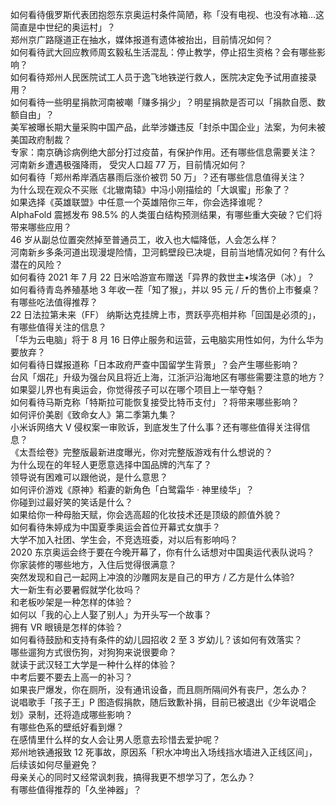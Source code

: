 如何看待俄罗斯代表团抱怨东京奥运村条件简陋，称「没有电视、也没有冰箱…这简直是中世纪的奥运村」？  
郑州京广路隧道正在抽水，媒体报道有遗体被抬出，目前情况如何？  
如何看待武大回应教师周玄毅私生活混乱：停止教学，停止招生资格？会有哪些影响？  
如何看待郑州人民医院试工人员于逸飞地铁逆行救人，医院决定免予试用直接录用？  
如何看待一些明星捐款河南被嘲「赚多捐少」？明星捐款是否可以「捐款自愿、数额自由」？  
美军被曝长期大量采购中国产品，此举涉嫌违反「封杀中国企业」法案，为何未被美国政府制裁？  
专家：南京确诊病例绝大部分打过疫苗，有保护作用。还有哪些信息需要关注？  
河南新乡遭遇极强降雨， 受灾人口超 77 万，目前情况如何？  
如何看待「郑州希岸酒店暴雨后涨价被罚 50 万」？还有哪些信息值得关注？  
为什么现在观众不买账《北辙南辕》中冯小刚描绘的「大飒蜜」形象了？  
如果选择《英雄联盟》中任意一个英雄陪你三年，你会选择谁呢？  
AlphaFold 震撼发布 98.5% 的人类蛋白结构预测结果，有哪些重大突破？它们将带来哪些应用？  
46 岁从副总位置突然掉至普通员工，收入也大幅降低，人会怎么样？  
河南新乡多条河道出现漫堤险情，卫河鹤壁段已决堤，目前当地情况如何？有什么潜在的风险？  
如何看待 2021 年 7 月 22 日米哈游宣布赠送「异界的救世主•埃洛伊（冰）」？  
如何看待青岛养殖基地 3 年收一茬「知了猴」，并以 95 元 / 斤的售价上市餐桌？有哪些吃法值得推荐？  
22 日法拉第未来（FF） 纳斯达克挂牌上市，贾跃亭亮相并称「回国是必须的」，有哪些值得关注的信息？  
「华为云电脑」将于 8 月 16 日停止服务和运营，云电脑实用性如何，为什么华为要放弃？  
如何看待日媒报道称「日本政府严查中国留学生背景」？会产生哪些影响？  
台风「烟花」升级为强台风且将近上海，江浙沪沿海地区有哪些需要注意的地方？  
如果婴儿界也有奥运会，你觉得孩子可以在哪个项目上一举夺魁？  
如何看待马斯克称「特斯拉可能恢复接受比特币支付」？将带来哪些影响？  
如何评价美剧《致命女人》第二季第九集？  
小米诉网络大 V 侵权案一审败诉，到底发生了什么事？还有哪些值得关注得信息？  
《太吾绘卷》完整版最新进度曝光，你对完整版游戏有什么想说的？  
为什么现在的年轻人更愿意选择中国品牌的汽车了？  
领导说有困难可以跟他说，是什么意思？  
如何评价游戏《原神》稻妻的新角色「白鹭霜华 · 神里绫华」？  
你碰到过最好笑的笑话是什么？  
如果给你一种母胎天赋，你会选高超的化妆技术还是顶级的颜值外貌？  
如何看待朱婷成为中国夏季奥运会首位开幕式女旗手？  
大学不加入社团、学生会，不竞选班委，对以后有影响吗？  
2020 东京奥运会终于要在今晚开幕了，你有什么话想对中国奥运代表队说吗？  
你家装修的哪些地方，入住后觉得很满意？  
突然发现和自己一起网上冲浪的沙雕网友是自己的甲方 / 乙方是什么体验?  
大一新生有必要暑假就学化妆吗？  
和老板吵架是一种怎样的体验？  
如何以「我的心上人娶了别人」为开头写一个故事？  
拥有 VR 眼镜是怎样的体验？  
如何看待鼓励和支持有条件的幼儿园招收 2 至 3 岁幼儿？该如何有效落实？  
哪些遛狗方式很伤狗，对狗狗来说很要命？  
就读于武汉轻工大学是一种什么样的体验？  
中考后要不要去上高一的补习？  
如果丧尸爆发，你在厕所，没有通讯设备，而且厕所隔间外有丧尸，怎么办？  
说唱歌手「孩子王」P 图造假捐款，随后致歉补捐，目前已被退出《少年说唱企划》录制，还将造成哪些影响？  
有哪些色系的壁纸好看到爆？  
在感情里什么样的女人会让男人愿意去珍惜去爱护呢？  
郑州地铁通报致 12 死事故，原因系「积水冲垮出入场线挡水墙进入正线区间」，后续该如何尽量避免？  
母亲关心的同时又经常讽刺我，搞得我更不想学习了，怎么办？  
有哪些值得推荐的「久坐神器」？  
